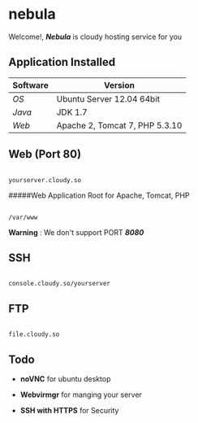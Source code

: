 nebula
======


Welcome!, **_Nebula_** is cloudy hosting service for you
## 
##  





## Application Installed

Software | Version
--- | --- 
*OS* | Ubuntu Server 12.04 64bit
*Java* | JDK 1.7
*Web* | Apache 2, Tomcat 7, PHP 5.3.10





## Web (Port 80)


```

yourserver.cloudy.so

```

#####Web Application Root for Apache, Tomcat, PHP


```

/var/www

```

**Warning** : We don't support PORT **_8080_**





## SSH


```

console.cloudy.so/yourserver

```





## FTP


```

file.cloudy.so

```





## Todo

- **noVNC** for ubuntu desktop

- **Webvirmgr** for manging your server

- **SSH with HTTPS** for Security









